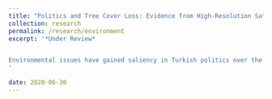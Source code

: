 ```yaml
---
title: "Politics and Tree Cover Loss: Evidence from High-Resolution Satellite Data"
collection: research
permalink: /research/environment
excerpt: '*Under Review*


Environmental issues have gained saliency in Turkish politics over the last decade, especially after the Gezi Park demonstrations. However, no systemic empirical evidence exists to inform us about the relationship between politics and tree cover in Turkey. Although Turkey witnessed significant tree loss over the last decades, we do not know how much of this damage is attributed to politics. Using high-resolution satellite data, this paper provides the first empirical relationship between local politics and tree loss. The results show that districts with Justice and Development Party (AKP) mayors have higher tree loss by around a combined area of 62 football pitches on average. These results imply that local governments can have a substantial impact on the environment despite their limited effect in the design of environmental policies.
'

date: 2020-06-30
---
```


